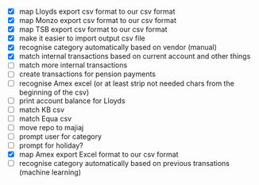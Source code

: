 - [x] map Lloyds export csv format to our csv format
- [x] map Monzo export csv format to our csv format
- [x] map TSB export csv format to our csv format
- [x] make it easier to import output csv file
- [x] recognise category automatically based on vendor (manual)
- [x] match internal transactions based on current account and other things
- [ ] match more internal transactions
- [ ] create transactions for pension payments
- [ ] recognise Amex excel (or at least strip not needed chars from the beginning of the csv)
- [ ] print account balance for Lloyds
- [ ] match KB csv
- [ ] match Equa csv
- [ ] move repo to majiaj
- [ ] prompt user for category
- [ ] prompt for holiday?
- [x] map Amex export Excel format to our csv format
- [ ] recognise category automatically based on previous transations (machine learning)
